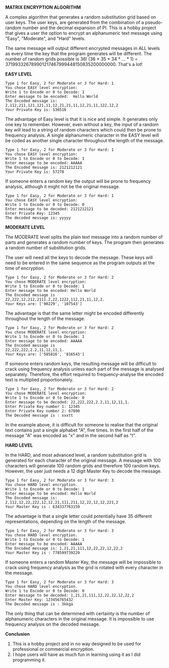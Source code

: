 **MATRIX ENCRYPTION ALGORITHM**

A complex algorithm that generates a random substitution grid based on user keys. The user keys, are generated from the combination of a pseudo-random number and the decimal expansion of PI.
This is a hobby project that gives a user the option to encrypt an alphanumeric text message using "Easy", "Moderate", and "Hard" levels.

The same message will output different encrypted messages in ALL levels as every time the key that the program generates will be different. The number of random grids possible is 36! (36 * 35 * 34 * ... * 1) = 371993326789901217467999448150835200000000. That's a lot!

**EASY LEVEL**

```
Type 1 for Easy, 2 for Moderate or 3 for Hard: 1
You chose EASY level encryption: 
Write 1 to Encode or 0 to Decode: 1
Enter message to be encoded:  Hello World
The Encoded message is: 2,112,211,121,121,11,12,21,21,11,12,21,11,122,12,2
Your Private Key is: 536516
```

The advantage of Easy level is that it is nice and simple. It generates only one key to remember. However, even without a key, the input of a random key will lead to a string of random characters which could then be prone to frequency analysis. A single alphanumeric character in the EASY level will be coded as another single character throughout the length of the message.

```
Type 1 for Easy, 2 for Moderate or 3 for Hard: 1
You chose EASY level encryption: 
Write 1 to Encode or 0 to Decode: 1
Enter message to be encoded: AAAAA
The Encoded message is: 2121212121
Your Private Key is: 57278
```

If someone enters a random key the output will be prone to frequency analysis, although it might not be the original message.

```
Type 1 for Easy, 2 for Moderate or 3 for Hard: 1
You chose EASY level encryption: 
Write 1 to Encode or 0 to Decode: 0
Enter message to be decoded: 2121212121
Enter Private Key: 12345
The decoded message is: yyyyy
```

**MODERATE LEVEL**

The MODERATE level splits the plain text message into a random number of parts and generates a random number of keys. The program then generates a random number of substitution grids.

The user will need all the keys to decode the message. These keys will need to be entered in the same sequence as the program outputs at the time of encryption.

```
Type 1 for Easy, 2 for Moderate or 3 for Hard: 2
You chose MODERATE level encryption: 
Write 1 to Encode or 0 to Decode: 1
Enter message to be encoded: Hello World
The Encoded message is 
22,222,12,212,2111.2,22,1222,112,21,11,12,2.
Your Keys are: ['90229', '107543']
```

The advantage is that the same letter might be encoded differently throughout the length of the message.

```
Type 1 for Easy, 2 for Moderate or 3 for Hard: 2
You chose MODERATE level encryption: 
Write 1 to Encode or 0 to Decode: 1
Enter message to be encoded: AAAAA
The Encoded message is 
22,222,222,2.2,11,12,11,1.
Your Keys are: ['585816', '816543']
```

If someone enters random keys, the resulting message will be difficult to crack using frequency analysis unless each part of the message is analysed separately. Therefore, the effort required to frequency-analyse the encoded text is multiplied proportionately.

```
Type 1 for Easy, 2 for Moderate or 3 for Hard: 2
You chose MODERATE level encryption: 
Write 1 to Encode or 0 to Decode: 0
Enter message to be decoded: 22,222,222,2.2,11,12,11,1.
Enter Private Key number 1: 12345
Enter Private Key number 2: 67890
The Decoded message is : xxxtt
```

In the example above, it is difficult for someone to realise that the original text contains just a single alphabet "A", five times. In the first half of the message "A" was encoded as "x" and in the second half as "t".

**HARD LEVEL**

In the HARD, and most advanced level, a random substitution grid is generated for each character of the original message. A message with 100 characters will generate 100 random grids and therefore 100 random keys. However, the user just needs a 12 digit Master Key to decode the message.

```
Type 1 for Easy, 2 for Moderate or 3 for Hard: 3
You chose HARD level encryption.
Write 1 to Encode or 0 to Decode: 1
Enter message to be encoded: Hello World
The Encoded message is: 2,112,12,22,222,12,12,21,111,211,12,22,12,12,221,2
Your Master Key is : 634337763159
```

The advantage is that a single letter could potentially have 35 different representations, depending on the length of the message. 

```
Type 1 for Easy, 2 for Moderate or 3 for Hard: 3
You chose HARD level encryption.
Write 1 to Encode or 0 to Decode: 1
Enter message to be encoded: AAAAA
The Encoded message is: 1,21,21,111,12,22,22,12,22,2
Your Master Key is : 778599739229
```

If someone enters a random Master Key, the message will be impossible to crack using frequency analysis as the grid is rotated with every character in the message.

```
Type 1 for Easy, 2 for Moderate or 3 for Hard: 3
You chose HARD level encryption.
Write 1 to Encode or 0 to Decode: 0
Enter message to be decoded: 1,21,21,111,12,22,22,12,22,2
Enter Master Key: 123456765432
The Decoded message is : 3kkga
```

The only thing that can be determined with certainty is the number of alphanumeric characters in the original message. It is impossible to use frequency analysis on the decoded message.

**Conclusion**

1. This is a hobby project and in no way designed to be used for professional or commercial encryption.
2. I hope users will have as much fun in learning using it as I did programming it.
